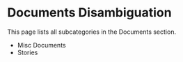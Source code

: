 # Documents Disambiguation

This page lists all subcategories in the Documents section.

- Misc Documents
- Stories
